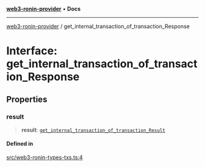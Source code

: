 [**web3-ronin-provider**](../README.md) • **Docs**

***

[web3-ronin-provider](../globals.md) / get\_internal\_transaction\_of\_transaction\_Response

# Interface: get\_internal\_transaction\_of\_transaction\_Response

## Properties

### result

> **result**: [`get_internal_transaction_of_transaction_Result`](get_internal_transaction_of_transaction_Result.md)

#### Defined in

[src/web3-ronin-types-txs.ts:4](https://github.com/chuacw/web3-ronin-provider/blob/1a659b81d9c7d7afbced0ae2b11550f4f6c0a233/src/web3-ronin-types-txs.ts#L4)

